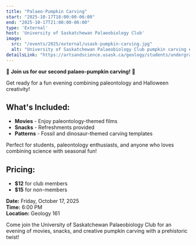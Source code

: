 ```yaml
---
title: "Palaeo-Pumpkin Carving"
start: "2025-10-17T18:00:00-06:00"
end: "2025-10-17T21:00:00-06:00"
type: 'External'
host: 'University of Saskatchewan Palaeobiology Club'
image:
  src: "/events/2025/external/usask-pumpkin-carving.jpg"
  alt: "University of Saskatchewan Palaeobiology Club pumpkin carving event"
detailsLink: "https://artsandscience.usask.ca/geology/students/undergraduates/palaeobiology-club.php"
---
```


🎃 **Join us for our second palaeo-pumpkin carving!** 🦕

Get ready for a fun evening combining paleontology and Halloween creativity! 

## What's Included:
- **Movies** - Enjoy paleontology-themed films
- **Snacks** - Refreshments provided
- **Patterns** - Fossil and dinosaur-themed carving templates

Perfect for students, paleontology enthusiasts, and anyone who loves combining science with seasonal fun!

## Pricing:
- **$12** for club members
- **$15** for non-members

**Date:** Friday, October 17, 2025  
**Time:** 6:00 PM  
**Location:** Geology 161  

Come join the University of Saskatchewan Palaeobiology Club for an evening of movies, snacks, and creative pumpkin carving with a prehistoric twist!